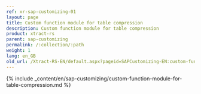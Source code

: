 ```yaml
---
ref: xr-sap-customizing-01
layout: page
title: Custom function module for table compression
description: Custom function module for table compression
product: xtract-rs
parent: sap-customizing
permalink: /:collection/:path
weight: 1
lang: en_GB
old_url: /Xtract-RS-EN/default.aspx?pageid=SAPCustomizing-EN:custom-function-module-for-table-compression
---
```


{% include _content/en/sap-customizing/custom-function-module-for-table-compression.md  %}